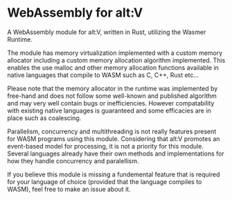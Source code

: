 # WebAssembly for alt:V

A WebAssembly module for alt:V, written in Rust, utilizing the Wasmer Runtime.  

The module has memory virtualization implemented with a custom memory allocator
including a custom memory allocation algorithm implemented. This enables the use
malloc and other memory allocation functions available in native languages that
compile to WASM such as C, C++, Rust etc...

Please note that the memory allocator in the runtime was implemented by free-hand
and does not follow some well-known and published algorithm and may very well
contain bugs or inefficiencies. However compatability with existing native
languages is guaranteed and some efficacies are in place such as coalescing.  

Parallelism, concurrency and multithreading is not really features present for
WASM programs using this module. Considering that alt:V promotes an event-based
model for processing, it is not a priority for this module. Several languages
already have their own methods and implementations for how they handle concurrency
and paralellism.

If you believe this module is missing a fundemental feature that is required for
your language of choice (provided that the language compiles to WASM), feel free
to make an issue about it.